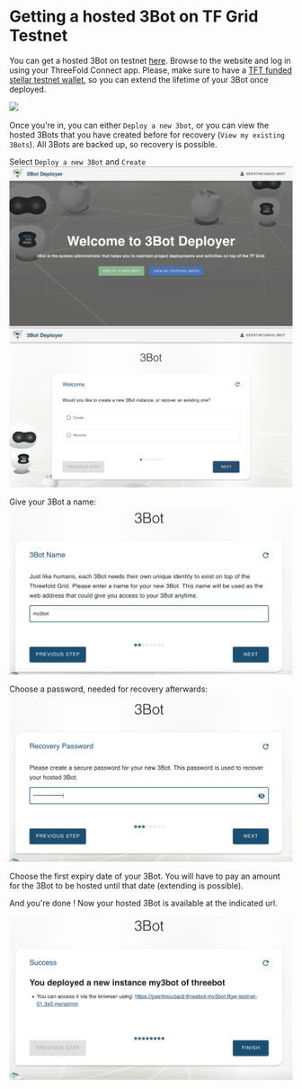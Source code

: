 # Getting a hosted 3Bot  on TF Grid Testnet


You can get a hosted 3Bot on testnet [here](https://deploy3bot.testnet.grid.tf). 
Browse to the website and log in using your ThreeFold Connect app. Please, make sure to have a [TFT funded stellar testnet wallet](testnet_wallet_interstellar), so you can extend the lifetime of your 3Bot once deployed.

![](./img/hosted3bot_login.png)

Once you're in, you can either `Deploy a new 3bot`, or you can view the hosted 3Bots that you have created before for recovery (`View my existing 3Bots`). All 3Bots are backed up, so recovery is possible. 

Select `Deploy a new 3Bot` and `Create` 
![](img/hosted3bot_choice.png)
![](img/hosted3bot_create_recover.png)

Give your 3Bot a name: 
![](img/hosted3bot_name.png)

Choose a password, needed for recovery afterwards:
![](img/hosted3bot_password.png)

Choose the first expiry date of your 3Bot. You will have to pay an amount for the 3Bot to be hosted until that date (extending is possible).

And you're done ! 
Now your hosted 3Bot is available at the indicated url. 

![](img/hosted3bot_success.png)




